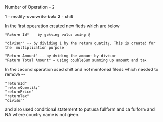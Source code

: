 Number of Operation - 2

1 - modify-overwrite-beta
2 - shift

In the first opearation created new fieds which are below

    "Return Id" -- by getting value using @

    "divisor" -- by dividing 1 by the return quatity. This is created for the  multiplication purpose

    "Return Amount" -- by dviding the amount by divisor
    "Return Total Amount" = using doubleSum summing up amount and tax

In the second operation used shift and not mentoned fileds which needed to remove --

    "returnId"
    "returnQuantity"
    "returnPrice"
    "returnTax"
    "divisor"

and also used conditional statement to put usa fullform and ca fulform and NA where country name is not given.
